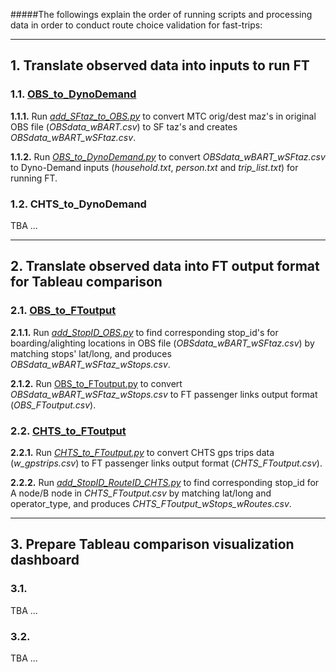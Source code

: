 #####The followings explain the order of running scripts and processing data in order to conduct route choice validation for fast-trips:

---
## 1. Translate observed data into inputs to run FT

### 1.1. [OBS\_to\_DynoDemand](OBS_to_DynoDemand)

**1.1.1.**
Run [*add\_SFtaz\_to\_OBS.py*](OBS_to_DynoDemand/MTCmaz_to_SFtaz/add_SFtaz_to_OBS.py) to convert MTC orig/dest maz's in original OBS file (*OBSdata\_wBART.csv*) to SF taz's and creates *OBSdata\_wBART\_wSFtaz.csv*.

**1.1.2.** Run [*OBS\_to\_DynoDemand.py*](OBS_to_DynoDemand/OBS_to_DynoDemand.py) to convert *OBSdata\_wBART\_wSFtaz.csv* to Dyno-Demand inputs (*household.txt*, *person.txt* and *trip_list.txt*) for running FT.


### 1.2. CHTS\_to\_DynoDemand
TBA ...



---
## 2. Translate observed data into FT output format for Tableau comparison

### 2.1. [OBS\_to\_FToutput](OBS_to_FToutput)
**2.1.1.** Run [*add\_StopID\_OBS.py*](OBS_to_FToutput/Add_StopID_OBS/add_StopID_OBS.py) to find corresponding stop_id's for boarding/alighting locations in OBS file (*OBSdata\_wBART\_wSFtaz.csv*) by matching stops' lat/long, and produces *OBSdata\_wBART\_wSFtaz\_wStops.csv*.

**2.1.2.** Run [OBS\_to\_FToutput.py](OBS_to_FToutput/OBS_to_FToutput.py) to convert *OBSdata\_wBART\_wSFtaz\_wStops.csv* to FT passenger links output format (*OBS\_FToutput.csv*).


### 2.2. [CHTS\_to\_FToutput](CHTS_to_FToutput)

**2.2.1.** Run [*CHTS\_to\_FToutput.py*](CHTS_to_FToutput/CHTS_to_FToutput.py) to convert CHTS gps trips data (*w_gpstrips.csv*) to FT passenger links output format (*CHTS_FToutput.csv*).

**2.2.2.** Run [*add\_StopID\_RouteID\_CHTS.py*](CHTS_to_FToutput/add_StopID_RouteID_CHTS.py) to find corresponding stop_id for A node/B node in *CHTS\_FToutput.csv* by matching lat/long and operator\_type, and produces *CHTS_FToutput_wStops_wRoutes.csv*.



---
## 3. Prepare Tableau comparison visualization dashboard

### 3.1. 
TBA ...

### 3.2. 
TBA ...